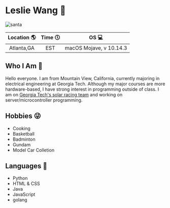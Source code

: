 # Leslie Wang 🐨

![santa](https://i.pinimg.com/564x/52/4c/20/524c2046bef42cf7cbde1cdbc562d675.jpg)

|Location :earth_americas:|Time :clock5:|OS :computer:|
|:--:|:--:|:--:|
|Atlanta,GA|EST|macOS Mojave, v 10.14.3|
      
Who I Am :ghost:            
---
Hello everyone. I am from Mountain View, California, currently majoring in  electrical engineering at Georgia Tech. 
Although my major courses are more hardware-based, I have strong interest in programming outside of class. I am on 
[Georgia Tech's solar racing team][1] and working on server/microcontroller programming.


[1]: http://solarracing.gatech.edu/  "solar racing"

Hobbies :stuck_out_tongue_winking_eye:
---
* Cooking
* Basketball
* Badminton
* Gundam
* Model Car Colletion

Languages :checkered_flag:
---
* Python
* HTML & CSS
* Java
* JavaScript
* golang

